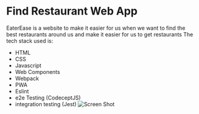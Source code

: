 # Find Restaurant Web App
EaterEase is a website to make it easier for us when we want to find the best restaurants around us and make it easier for us to get restaurants
The tech stack used is:
- HTML
- CSS
- Javascript
- Web Components
- Webpack
- PWA
- Eslint
- e2e Testing (CodeceptJS)
- integration testing (Jest)
![Screen Shot](https://github.com/aditiaprabowo3/eater-ease/blob/main/public/images/ss.png)
